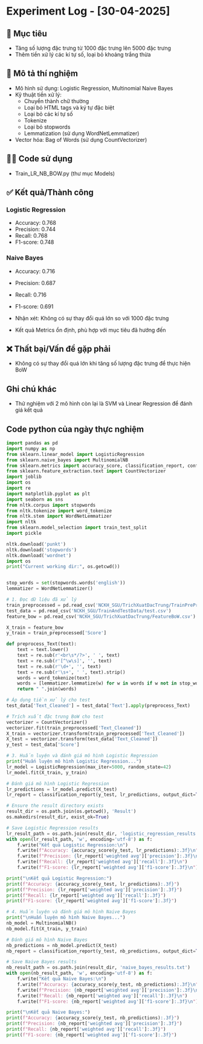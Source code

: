 # Experiment Log - [30-04-2025]

## 🎯 Mục tiêu
- Tăng số lượng đặc trưng từ 1000 đặc trưng lên 5000 đặc trưng
- Thêm tiền xử lý các kí tự số, loại bỏ khoảng trắng thừa
## 🧾 Mô tả thí nghiệm
- Mô hình sử dụng: Logistic Regression, Multinomial Naive Bayes
- Kỹ thuật tiền xử lý:
  - Chuyển thành chữ thường
  - Loại bỏ HTML tags và ký tự đặc biệt
  - Loại bỏ các kí tự số
  - Tokenize
  - Loại bỏ stopwords
  - Lemmatization (sử dụng WordNetLemmatizer)
- Vector hóa: Bag of Words (sử dụng CountVectorizer)

## 🧑‍💻 Code sử dụng
- Train_LR_NB_BOW.py (thư mục Models)

## ✅ Kết quả/Thành công
### Logistic Regression
- Accuracy: 0.768
- Precision: 0.744
- Recall: 0.768
- F1-score: 0.748


### Naive Bayes
- Accuracy: 0.716
- Precision: 0.687
- Recall: 0.716
- F1-score: 0.691

- Nhận xét: Không có sự thay đổi quá lớn so với 1000 đặc trưng
- Kết quả Metrics ổn định, phù hợp với mục tiêu đã hướng đến

## ❌ Thất bại/Vấn đề gặp phải
- Không có sự thay đổi quá lớn khi tăng số lượng đặc trưng để thực hiện BoW


## Ghi chú khác
- Thử nghiệm với 2 mô hình còn lại là SVM và Linear Regression để đánh giá kết quả

## Code python của ngày thực nghiệm
```python
import pandas as pd
import numpy as np
from sklearn.linear_model import LogisticRegression
from sklearn.naive_bayes import MultinomialNB
from sklearn.metrics import accuracy_score, classification_report, confusion_matrix
from sklearn.feature_extraction.text import CountVectorizer
import joblib
import os
import re
import matplotlib.pyplot as plt
import seaborn as sns
from nltk.corpus import stopwords
from nltk.tokenize import word_tokenize
from nltk.stem import WordNetLemmatizer
import nltk
from sklearn.model_selection import train_test_split
import pickle

nltk.download('punkt')
nltk.download('stopwords')
nltk.download('wordnet')
import os
print("Current working dir:", os.getcwd())


stop_words = set(stopwords.words('english'))
lemmatizer = WordNetLemmatizer()

# 1. Đọc dữ liệu đã xử lý
train_preprocessed = pd.read_csv('NCKH_SGU/TrichXuatDacTrung/TrainPreProcess.csv')
test_data = pd.read_csv('NCKH_SGU/TrainAndTestData/test.csv')
feature_bow = pd.read_csv('NCKH_SGU/TrichXuatDacTrung/FeatureBoW.csv')

X_train = feature_bow  
y_train = train_preprocessed['Score'] 

def preprocess_Text(text):
    text = text.lower()
    text = re.sub(r'<br\s*/?>', ' ', text)
    text = re.sub(r'[^\w\s]', '', text)
    text = re.sub(r'\d+', '', text)
    text = re.sub(r'\s+', ' ', text).strip()
    words = word_tokenize(text)
    words = [lemmatizer.lemmatize(w) for w in words if w not in stop_words]
    return " ".join(words)

# Áp dụng tiền xử lý cho test
test_data['Text_Cleaned'] = test_data['Text'].apply(preprocess_Text)

# Trích xuất đặc trưng BoW cho test
vectorizer = CountVectorizer()
vectorizer.fit(train_preprocessed['Text_Cleaned'])
X_train = vectorizer.transform(train_preprocessed['Text_Cleaned'])
X_test = vectorizer.transform(test_data['Text_Cleaned'])
y_test = test_data['Score']

# 3. Huấn luyện và đánh giá mô hình Logistic Regression
print("Huấn luyện mô hình Logistic Regression...")
lr_model = LogisticRegression(max_iter=5000, random_state=42)
lr_model.fit(X_train, y_train)

# Đánh giá mô hình Logistic Regression
lr_predictions = lr_model.predict(X_test)
lr_report = classification_report(y_test, lr_predictions, output_dict=True)

# Ensure the result directory exists
result_dir = os.path.join(os.getcwd(), 'Result')
os.makedirs(result_dir, exist_ok=True)

# Save Logistic Regression results
lr_result_path = os.path.join(result_dir, 'logistic_regression_results.txt')
with open(lr_result_path, 'w', encoding='utf-8') as f:
    f.write("Kết quả Logistic Regression:\n")
    f.write(f"Accuracy: {accuracy_score(y_test, lr_predictions):.3f}\n")
    f.write(f"Precision: {lr_report['weighted avg']['precision']:.3f}\n")
    f.write(f"Recall: {lr_report['weighted avg']['recall']:.3f}\n")
    f.write(f"F1-score: {lr_report['weighted avg']['f1-score']:.3f}\n")

print("\nKết quả Logistic Regression:")
print(f"Accuracy: {accuracy_score(y_test, lr_predictions):.3f}")
print(f"Precision: {lr_report['weighted avg']['precision']:.3f}")
print(f"Recall: {lr_report['weighted avg']['recall']:.3f}")
print(f"F1-score: {lr_report['weighted avg']['f1-score']:.3f}")

# 4. Huấn luyện và đánh giá mô hình Naive Bayes
print("\nHuấn luyện mô hình Naive Bayes...")
nb_model = MultinomialNB()
nb_model.fit(X_train, y_train)

# Đánh giá mô hình Naive Bayes
nb_predictions = nb_model.predict(X_test)
nb_report = classification_report(y_test, nb_predictions, output_dict=True)

# Save Naive Bayes results
nb_result_path = os.path.join(result_dir, 'naive_bayes_results.txt')
with open(nb_result_path, 'w', encoding='utf-8') as f:
    f.write("Kết quả Naive Bayes:\n")
    f.write(f"Accuracy: {accuracy_score(y_test, nb_predictions):.3f}\n")
    f.write(f"Precision: {nb_report['weighted avg']['precision']:.3f}\n")
    f.write(f"Recall: {nb_report['weighted avg']['recall']:.3f}\n")
    f.write(f"F1-score: {nb_report['weighted avg']['f1-score']:.3f}\n")

print("\nKết quả Naive Bayes:")
print(f"Accuracy: {accuracy_score(y_test, nb_predictions):.3f}")
print(f"Precision: {nb_report['weighted avg']['precision']:.3f}")
print(f"Recall: {nb_report['weighted avg']['recall']:.3f}")
print(f"F1-score: {nb_report['weighted avg']['f1-score']:.3f}")
```
